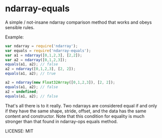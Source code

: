 # ndarray-equals
A simple / not-insane ndarray comparison method that works and obeys sensible rules.

Example:

```javascript
var ndarray = require('ndarray');
var equals = require('ndarray-equals');
var a1 = ndarray([0,1,2,3], [2,2]);
var a2 = ndarray([0,1,2,3]);
equals(a1, a2); // false
a2 = ndarray([0,1,2,3], [2, 2]);
equals(a1, a2); // true

a2 = ndarray(new Float32Array([0,1,2,3]), [2, 2]);
equals(a1, a2); // false
a2 = undefined;
equals(a1, a2); // false

```

That's all there is to it really. Two ndarrays are considered equal if and only if they have the same shape, stride, offset, and the data has the same content and constructor. Note that this condition for equality is much stronger than that found in ndarray-ops equals method.

LICENSE: MIT
